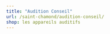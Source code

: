 ```yaml
---
title: "Audition Conseil"
url: /saint-chamond/audition-conseil/
shop: les appareils auditifs
---
```

